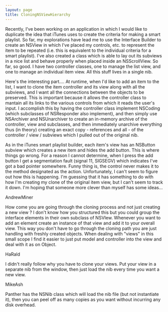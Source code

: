 ```yaml
---
layout: page
title: CloningNSViewHierarchy
---
```


Recently, I've been working on an application in which I would like to duplicate the idea that iTunes uses to create the criteria for making a smart playlist.  So far, my explorations have lead me to use the Interface Builder to create an NSView in which I've placed my controls, etc. to represent the item to be repeated (i.e. this is equivalent to the individual criteria for a smart playlist).  I've also created a class which is able to lay out its subviews in a nice list and behave properly when placed inside an NSScrollView.  So far, so good.  I have two controller classes, one to manage the list view, and one to manage an individual item view.  All this stuff lives in a single nib.

Here's the interesting part....  At runtime, when I'd like to add an item to the list, I want to clone the item controller and its view along with all the subviews, and I want all the connections between the objects to be preserved.  This is important because it allows the controller class to mantain all its links to the various controls from which it reads the user's input.  I accomplish this by having the controller class implement NSCoding (which subclasses of NSResponder also implement), and then simply use NSArchiver and NSUnarchiver to create an in-memory archive of the controller, view and subclasses, and then immediately unarchive everything thus (in theory) creating an exact copy - references and all - of the controller / view / subviews which I pulled out of the original nib.

As in the iTunes smart playlist builder, each item's view has an NSButton subview which creates a new item and hides the add button.  This is where things go wrong.  For a reason I cannot determine, when I press the add button I get a segmentation fault (signal 11, SIGSEGV) which indicates I've got a bad pointer somewhere.  Funny thing is, the control never makes it to the method designated as the action.  Unfortunately, I can't seem to figure out how this is happening.  I'm guessing that it has something to do with how I'm creating my clone of the original item view, but I can't seem to track it down.  I'm hoping that someone more clever than myself has some ideas...

AndrewMiner

How come you are going through the cloning process and not just creating a new view ? I don't know how you structured this but you could group the interface elements in their own subclass of NSVIew. Whenever you want to add an element create an instance of that view and add it to your overall view. This way you don't have to go through the cloning path you are just handling with freshly created objects. When dealing with "views" in this small scope I find it easier to just put model and controller into the view and deal with it as on Object.

HaRald

I didn't really follow why you have to clone your views. Put your view in a separate nib from the window, then just load the nib every time you want a new view.

MikeAsh

Panther has the NSNib class which will load the nib file (but not instantiate it), then you can peel off as many copies as you want without incurring any disk overhead.

